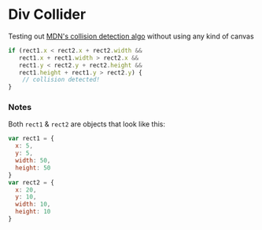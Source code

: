 # Div Collider

Testing out [MDN's collision detection algo](https://developer.mozilla.org/en-US/docs/Games/Techniques/2D_collision_detection#Axis-Aligned_Bounding_Box) without using any kind of canvas

```js
if (rect1.x < rect2.x + rect2.width &&
   rect1.x + rect1.width > rect2.x &&
   rect1.y < rect2.y + rect2.height &&
   rect1.height + rect1.y > rect2.y) {
    // collision detected!
}
```

### Notes

Both `rect1` & `rect2` are objects that look like this:

```js
var rect1 = {
  x: 5, 
  y: 5, 
  width: 50, 
  height: 50
}
var rect2 = {
  x: 20, 
  y: 10, 
  width: 10, 
  height: 10
}
```